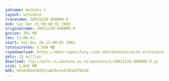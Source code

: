 ```yaml
---
setname: Waikato I
layout: witsdata
tracename: 20031220-000000-0
end: Sun Dec 21 00:00:01 2003
originalname: 20031220-000000-0
gzsize: 361 MB
len: 11:00:01
start: Sat Dec 20 13:00:01 2003
totalwirelen: 5,560 MB
ripedownload: https://data-repository.ripe.net/datasets/wits-archive/waikato/1/20031220-000000-0.gz
pkts: 15 million
download: ftp://wits.cs.waikato.ac.nz/waikato/1/20031220-000000-0.gz
size: 1,045 MB
md5: 0a5836be392951a626c5e639ad3fbb38
---
```

